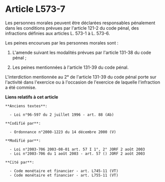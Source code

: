 # Article L573-7

Les personnes morales peuvent être déclarées responsables pénalement dans les conditions prévues par l'article 121-2 du code
pénal, des infractions définies aux articles L. 573-1 à L. 573-6.

Les peines encourues par les personnes morales sont :

1. L'amende suivant les modalités prévues par l'article 131-38 du code pénal ;

2. Les peines mentionnées à l'article 131-39 du code pénal.

L'interdiction mentionnée au 2° de l'article 131-39 du code pénal porte sur l'activité dans l'exercice ou à l'occasion de
l'exercice de laquelle l'infraction a été commise.

**Liens relatifs à cet article**

	**Anciens textes**:

	  - Loi n°96-597 du 2 juillet 1996 - art. 88 (Ab)

	**Codifié par**:

	  - Ordonnance n°2000-1223 du 14 décembre 2000 (V)

	**Modifié par**:

	  - Loi n°2003-706 2003-08-01 art. 57 I 1°, 2° JORF 2 août 2003
	  - Loi n°2003-706 du 1 août 2003 - art. 57 () JORF 2 août 2003

	**Cité par**:

	  - Code monétaire et financier - art. L745-11 (VT)
	  - Code monétaire et financier - art. L755-11 (VT)
